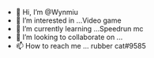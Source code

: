 - 👋 Hi, I’m @Wynmiu
- 👀 I’m interested in ...Video game
- 🌱 I’m currently learning ...Speedrun mc
- 💞️ I’m looking to collaborate on ...
- 📫 How to reach me ... rubber cat#9585

<!---
Wynmiu/Wynmiu is a ✨ special ✨ repository because its `README.md` (this file) appears on your GitHub profile.
You can click the Preview link to take a look at your changes.
--->
